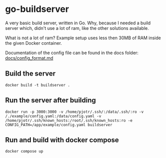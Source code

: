 # go-buildserver
A very basic build server, written in Go. Why, because I needed a build server
which, didn't use a lot of ram, like the other solutions available.

What is not a lot of ram? Example setup uses less then 30MB of RAM inside the
given Docker container.

Documentation of the config file can be found in the docs folder: [docs/config_format.md](docs/config_format.md)

## Build the server
```
docker build -t buildserver .
```

## Run the server after building
```
docker run -p 3000:3000 -v /home/pjotr/.ssh/:/data/.ssh/:ro -v /./example/config.yaml:/data/config.yaml -v /home/pjotr/.ssh/known_hosts:/root/.ssh/known_hosts:ro -e CONFIG_PATH=/app/example/config.yaml buildserver
```

## Run and build with docker compose
```
docker compose up
```